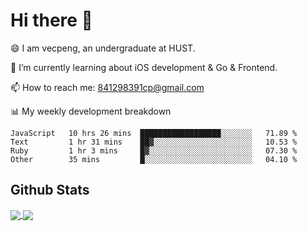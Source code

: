 
# Hi there 👋
😄 I am vecpeng, an undergraduate at HUST.

🌱 I’m currently learning about iOS development & Go & Frontend.

📫 How to reach me: 841298391cp@gmail.com

📊 My weekly development breakdown
<!--START_SECTION:waka-->

```text
JavaScript   10 hrs 26 mins  ██████████████████░░░░░░░   71.89 %
Text         1 hr 31 mins    ██▓░░░░░░░░░░░░░░░░░░░░░░   10.53 %
Ruby         1 hr 3 mins     █▓░░░░░░░░░░░░░░░░░░░░░░░   07.30 %
Other        35 mins         █░░░░░░░░░░░░░░░░░░░░░░░░   04.10 %
```

<!--END_SECTION:waka-->

## Github Stats
<a href="https://github.com/anuraghazra/github-readme-stats">
  <img align="center" src="https://github-readme-stats.vercel.app/api?username=vecpeng&count_private=true&hide=stars" />
</a>
<a href="https://github.com/anuraghazra/convoychat">
  <img align="center" src="https://github-readme-stats.vercel.app/api/top-langs/?username=vecpeng&layout=compact" />
</a>
